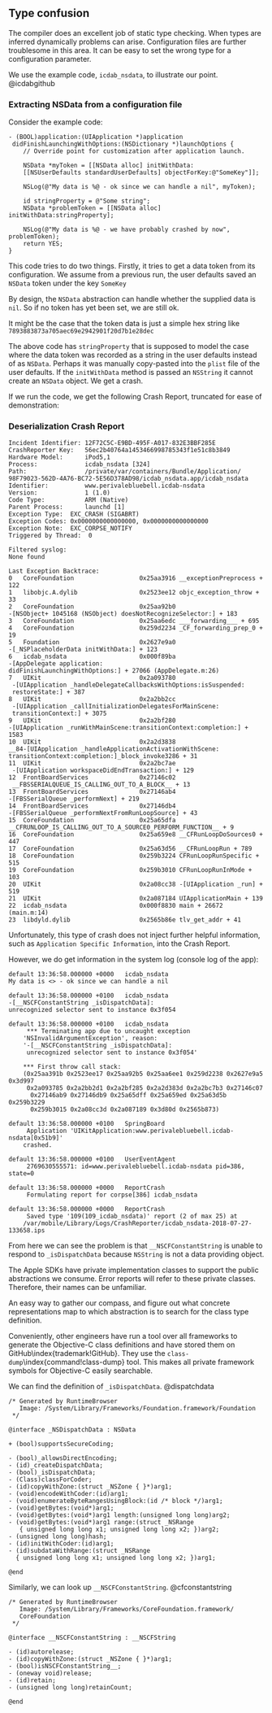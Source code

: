 ## Type confusion

The compiler does an excellent job of static type checking.  When types are inferred dynamically problems can arise.  Configuration files are further troublesome in this area.  It can be easy to set the wrong type for a configuration parameter.

We use the example code, `icdab_nsdata`, to illustrate our point.  @icdabgithub

### Extracting NSData from a configuration file

Consider the example code:

```
- (BOOL)application:(UIApplication *)application
 didFinishLaunchingWithOptions:(NSDictionary *)launchOptions {
    // Override point for customization after application launch.

    NSData *myToken = [[NSData alloc] initWithData:
    [[NSUserDefaults standardUserDefaults] objectForKey:@"SomeKey"]];

    NSLog(@"My data is %@ - ok since we can handle a nil", myToken);

    id stringProperty = @"Some string";
    NSData *problemToken = [[NSData alloc] initWithData:stringProperty];

    NSLog(@"My data is %@ - we have probably crashed by now", problemToken);
    return YES;
}
```

This code tries to do two things.  Firstly, it tries to get a data token from its configuration.
We assume from a previous run, the user defaults saved an `NSData` token under the key `SomeKey`

By design, the `NSData` abstraction can handle whether the supplied data is `nil`.  So if no token has yet been set, we are still ok.

It might be the case that the token data is just a simple hex string like `7893883873a705aec69e2942901f20d7b1e28dec`

The above code has `stringProperty` that is supposed to model the case where the data token was recorded as a string in the user defaults instead of as `NSData`.
Perhaps it was manually copy-pasted into the `plist` file of the user defaults.  If the `initWithData` method is passed an `NSString` it cannot create an `NSData` object.  We get a crash.

If we run the code, we get the following Crash Report, truncated for ease of demonstration:

### Deserialization Crash Report

```
Incident Identifier: 12F72C5C-E9BD-495F-A017-832E3BBF285E
CrashReporter Key:   56ec2b40764a1453466998785343f1e51c8b3849
Hardware Model:      iPod5,1
Process:             icdab_nsdata [324]
Path:                /private/var/containers/Bundle/Application/
98F79023-562D-4A76-BC72-5E56D378AD98/icdab_nsdata.app/icdab_nsdata
Identifier:          www.perivalebluebell.icdab-nsdata
Version:             1 (1.0)
Code Type:           ARM (Native)
Parent Process:      launchd [1]
Exception Type:  EXC_CRASH (SIGABRT)
Exception Codes: 0x0000000000000000, 0x0000000000000000
Exception Note:  EXC_CORPSE_NOTIFY
Triggered by Thread:  0

Filtered syslog:
None found

Last Exception Backtrace:
0   CoreFoundation                	0x25aa3916 __exceptionPreprocess + 122
1   libobjc.A.dylib               	0x2523ee12 objc_exception_throw + 33
2   CoreFoundation                	0x25aa92b0
-[NSObject+ 1045168 (NSObject) doesNotRecognizeSelector:] + 183
3   CoreFoundation                	0x25aa6edc ___forwarding___ + 695
4   CoreFoundation                	0x259d2234 _CF_forwarding_prep_0 + 19
5   Foundation                    	0x2627e9a0
-[_NSPlaceholderData initWithData:] + 123
6   icdab_nsdata                  	0x000f89ba
-[AppDelegate application:
didFinishLaunchingWithOptions:] + 27066 (AppDelegate.m:26)
7   UIKit                         	0x2a093780
 -[UIApplication _handleDelegateCallbacksWithOptions:isSuspended:
 restoreState:] + 387
8   UIKit                         	0x2a2bb2cc
 -[UIApplication _callInitializationDelegatesForMainScene:
 transitionContext:] + 3075
9   UIKit                         	0x2a2bf280
-[UIApplication _runWithMainScene:transitionContext:completion:] + 1583
10  UIKit                         	0x2a2d3838
__84-[UIApplication _handleApplicationActivationWithScene:
transitionContext:completion:]_block_invoke3286 + 31
11  UIKit                         	0x2a2bc7ae
 -[UIApplication workspaceDidEndTransaction:] + 129
12  FrontBoardServices            	0x27146c02
 __FBSSERIALQUEUE_IS_CALLING_OUT_TO_A_BLOCK__ + 13
13  FrontBoardServices            	0x27146ab4
-[FBSSerialQueue _performNext] + 219
14  FrontBoardServices            	0x27146db4
-[FBSSerialQueue _performNextFromRunLoopSource] + 43
15  CoreFoundation                	0x25a65dfa
__CFRUNLOOP_IS_CALLING_OUT_TO_A_SOURCE0_PERFORM_FUNCTION__ + 9
16  CoreFoundation                	0x25a659e8 __CFRunLoopDoSources0 + 447
17  CoreFoundation                	0x25a63d56 __CFRunLoopRun + 789
18  CoreFoundation                	0x259b3224 CFRunLoopRunSpecific + 515
19  CoreFoundation                	0x259b3010 CFRunLoopRunInMode + 103
20  UIKit                         	0x2a08cc38 -[UIApplication _run] + 519
21  UIKit                         	0x2a087184 UIApplicationMain + 139
22  icdab_nsdata                  	0x000f8830 main + 26672 (main.m:14)
23  libdyld.dylib                 	0x2565b86e tlv_get_addr + 41
```

Unfortunately, this type of crash does not inject further helpful information, such as `Application Specific Information`, into the Crash Report.

However, we do get information in the system log (console log of the app):

```
default	13:36:58.000000 +0000	icdab_nsdata	 
My data is <> - ok since we can handle a nil

default	13:36:58.000000 +0100	icdab_nsdata	 
-[__NSCFConstantString _isDispatchData]:
unrecognized selector sent to instance 0x3f054

default	13:36:58.000000 +0100	icdab_nsdata
	 *** Terminating app due to uncaught exception
    'NSInvalidArgumentException', reason:
    '-[__NSCFConstantString _isDispatchData]:
     unrecognized selector sent to instance 0x3f054'

	*** First throw call stack:
	(0x25aa391b 0x2523ee17 0x25aa92b5 0x25aa6ee1 0x259d2238 0x2627e9a5 0x3d997
     0x2a093785 0x2a2bb2d1 0x2a2bf285 0x2a2d383d 0x2a2bc7b3 0x27146c07
      0x27146ab9 0x27146db9 0x25a65dff 0x25a659ed 0x25a63d5b 0x259b3229
      0x259b3015 0x2a08cc3d 0x2a087189 0x3d80d 0x2565b873)

default	13:36:58.000000 +0100	SpringBoard
	 Application 'UIKitApplication:www.perivalebluebell.icdab-nsdata[0x51b9]'
    crashed.

default	13:36:58.000000 +0100	UserEventAgent
	 2769630555571: id=www.perivalebluebell.icdab-nsdata pid=386, state=0

default	13:36:58.000000 +0000	ReportCrash
	 Formulating report for corpse[386] icdab_nsdata

default	13:36:58.000000 +0000	ReportCrash
	 Saved type '109(109_icdab_nsdata)' report (2 of max 25) at
    /var/mobile/Library/Logs/CrashReporter/icdab_nsdata-2018-07-27-133658.ips
```

From here we can see the problem is that `__NSCFConstantString` is unable to respond to `_isDispatchData` because `NSString` is not a data providing object.

The Apple SDKs have private implementation classes to support the public abstractions we consume.  Error reports will refer to these private classes.  Therefore, their names can be unfamiliar.

An easy way to gather our compass, and figure out what concrete representations map to which abstraction is to search for the class type definition.

Conveniently, other engineers have run a tool over all frameworks to generate the Objective-C class definitions and have stored them on GitHub\index{trademark!GitHub}.  They use the `class-dump`\index{command!class-dump} tool. This makes all private framework symbols for Objective-C easily searchable.

We can find the definition of `_isDispatchData`. @dispatchdata

```
/* Generated by RuntimeBrowser
   Image: /System/Library/Frameworks/Foundation.framework/Foundation
 */

@interface _NSDispatchData : NSData

+ (bool)supportsSecureCoding;

- (bool)_allowsDirectEncoding;
- (id)_createDispatchData;
- (bool)_isDispatchData;
- (Class)classForCoder;
- (id)copyWithZone:(struct _NSZone { }*)arg1;
- (void)encodeWithCoder:(id)arg1;
- (void)enumerateByteRangesUsingBlock:(id /* block */)arg1;
- (void)getBytes:(void*)arg1;
- (void)getBytes:(void*)arg1 length:(unsigned long long)arg2;
- (void)getBytes:(void*)arg1 range:(struct _NSRange
   { unsigned long long x1; unsigned long long x2; })arg2;
- (unsigned long long)hash;
- (id)initWithCoder:(id)arg1;
- (id)subdataWithRange:(struct _NSRange
  { unsigned long long x1; unsigned long long x2; })arg1;

@end
```

Similarly, we can look up `__NSCFConstantString`. @cfconstantstring

```
/* Generated by RuntimeBrowser
   Image: /System/Library/Frameworks/CoreFoundation.framework/
   CoreFoundation
 */

@interface __NSCFConstantString : __NSCFString

- (id)autorelease;
- (id)copyWithZone:(struct _NSZone { }*)arg1;
- (bool)isNSCFConstantString__;
- (oneway void)release;
- (id)retain;
- (unsigned long long)retainCount;

@end
```
